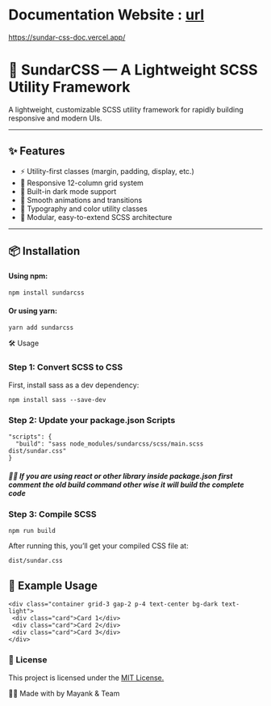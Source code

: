 # Documentation Website : [url](https://sundar-css-doc.vercel.app/)
https://sundar-css-doc.vercel.app/
# 🚀 SundarCSS — A Lightweight SCSS Utility Framework

A lightweight, customizable SCSS utility framework for rapidly building responsive and modern UIs.

---

## ✨ Features

- ⚡ Utility-first classes (margin, padding, display, etc.)
- 📱 Responsive 12-column grid system
- 🌙 Built-in dark mode support
- 🎯 Smooth animations and transitions
- 🎨 Typography and color utility classes
- 🧱 Modular, easy-to-extend SCSS architecture

---

## 📦 Installation

#### Using npm:

``` 
npm install sundarcss
```
#### Or using yarn:
 
 ```
yarn add sundarcss
```
🛠️ Usage
### Step 1: Convert SCSS to CSS
First, install sass as a dev dependency:
 ```
npm install sass --save-dev 
```
### Step 2: Update your package.json Scripts
 
```
"scripts": {
  "build": "sass node_modules/sundarcss/scss/main.scss dist/sundar.css"
}
```
##### 🔴🔴 If you are using react or other library inside package.json first comment the old build command other wise it will build the complete code 

### Step 3: Compile SCSS

 ```
npm run build
```
After running this, you’ll get your compiled CSS file at:

 ```
dist/sundar.css
```
## 🧪 Example Usage
 ```
<div class="container grid-3 gap-2 p-4 text-center bg-dark text-light">
  <div class="card">Card 1</div>
  <div class="card">Card 2</div>
  <div class="card">Card 3</div>
</div>
```
### 📄 License
This project is licensed under the [MIT License.]()

🧑‍💻 Made with  by Mayank & Team

 
